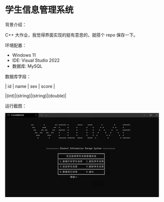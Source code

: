 # 学生信息管理系统

背景介绍：

C++ 大作业，我觉得界面实现的挺有意思的，就搭个 repo 保存一下。


环境配置：
+ Windows 11
+ IDE: Visual Studio 2022
+ 数据库: MySQL

数据库字段：

|  id  |  name  |  sex  |  score  |

|(int)|(string)|(string)|(double)|

运行截图：

![](1.jpg)